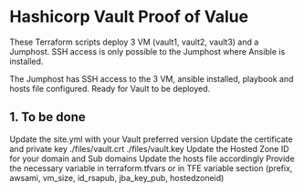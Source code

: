 # Hashicorp Vault Proof of Value

These Terraform scripts deploy 3 VM (vault1, vault2, vault3) and a Jumphost. SSH access is only possible to the Jumphost where Ansible is installed.

The Jumphost has SSH access to the 3 VM, ansible installed, playbook and hosts file configured. Ready for Vault to be deployed.

## 1. To be done

Update the site.yml with your Vault preferred version
Update the certificate and private key ./files/vault.crt ./files/vault.key
Update the Hosted Zone ID for your domain and Sub domains
Update the hosts file accordingly
Provide the necessary variable in terraform.tfvars or in TFE variable section (prefix, awsami, vm_size, id_rsapub, jba_key_pub, hostedzoneid)
